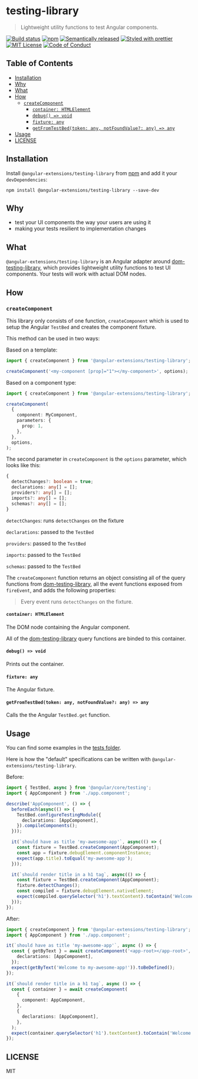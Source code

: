 # testing-library

> Lightweight utility functions to test Angular components.

[![Build status][build-badge]][build]
[![npm][npm-badge]][npm]
[![Semantically released][sr-badge]][sr]
[![Styled with prettier][prettier-badge]][prettier]
[![MIT License][license-badge]][license]
[![Code of Conduct][coc-badge]][coc]

## Table of Contents

- [Installation](#installation)
- [Why](#why)
- [What](#what)
- [How](#how)
  - [`createComponent`](#createcomponent)
    - [`container: HTMLElement`](#container-htmlelement)
    - [`debug() => void`](#debug--void)
    - [`fixture: any`](#fixture-any)
    - [`getFromTestBed(token: any, notFoundValue?: any) => any`](#getfromtestbedtoken-any-notfoundvalue-any--any)
- [Usage](#usage)
- [LICENSE](#license)

## Installation

Install `@angular-extensions/testing-library` from [npm] and add it your `devDependencies`:

`npm install @angular-extensions/testing-library --save-dev`

## Why

- test your UI components the way your users are using it
- making your tests resilient to implementation changes

## What

`@angular-extensions/testing-library` is an Angular adapter around [dom-testing-library][dom-testing-library],
which provides lightweight utility functions to test UI components. Your tests will work with actual DOM nodes.

## How

### `createComponent`

This library only consists of one function, `createComponent` which is used to setup the Angular `TestBed` and creates the component fixture.

This method can be used in two ways:

Based on a template:

```ts
import { createComponent } from '@angular-extensions/testing-library';

createComponent('<my-component [prop]="1"></my-component>', options);
```

Based on a component type:

```ts
import { createComponent } from '@angular-extensions/testing-library';

createComponent(
  {
    component: MyComponent,
    parameters: {
      prop: 1,
    },
  },
  options,
);
```

The second parameter in `createComponent` is the `options` parameter, which looks like this:

```ts
{
  detectChanges?: boolean = true;
  declarations: any[] = [];
  providers?: any[] = [];
  imports?: any[] = [];
  schemas?: any[] = [];
}
```

`detectChanges`: runs `detectChanges` on the fixture

`declarations`: passed to the `TestBed`

`providers`: passed to the `TestBed`

`imports`: passed to the `TestBed`

`schemas`: passed to the `TestBed`

The `createComponent` function returns an object consisting all of the query functions from [dom-testing-library][dom-testing-library], all the event functions exposed from `fireEvent`, and adds the following properties:

> Every event runs `detectChanges` on the fixture.

#### `container: HTMLElement`

The DOM node containing the Angular component.

All of the [dom-testing-library][dom-testing-library] query functions are binded to this container.

#### `debug() => void`

Prints out the container.

#### `fixture: any`

The Angular fixture.

#### `getFromTestBed(token: any, notFoundValue?: any) => any`

Calls the the Angular `TestBed.get` function.

## Usage

You can find some examples in the [tests folder](https://github.com/angular-extensions/testing-library/tree/master/projects/testing-library/tests).

Here is how the "default" specifications can be written with `@angular-extensions/testing-library`.

Before:

```ts
import { TestBed, async } from '@angular/core/testing';
import { AppComponent } from './app.component';

describe('AppComponent', () => {
  beforeEach(async(() => {
    TestBed.configureTestingModule({
      declarations: [AppComponent],
    }).compileComponents();
  }));

  it(`should have as title 'my-awesome-app'`, async(() => {
    const fixture = TestBed.createComponent(AppComponent);
    const app = fixture.debugElement.componentInstance;
    expect(app.title).toEqual('my-awesome-app');
  }));

  it(`should render title in a h1 tag`, async(() => {
    const fixture = TestBed.createComponent(AppComponent);
    fixture.detectChanges();
    const compiled = fixture.debugElement.nativeElement;
    expect(compiled.querySelector('h1').textContent).toContain('Welcome to my-awesome-app!');
  }));
});
```

After:

```ts
import { createComponent } from '@angular-extensions/testing-library';
import { AppComponent } from './app.component';

it(`should have as title 'my-awesome-app'`, async () => {
  const { getByText } = await createComponent('<app-root></app-root>', {
    declarations: [AppComponent],
  });
  expect(getByText('Welcome to my-awesome-app!')).toBeDefined();
});

it(`should render title in a h1 tag`, async () => {
  const { container } = await createComponent(
    {
      component: AppComponent,
    },
    {
      declarations: [AppComponent],
    },
  );
  expect(container.querySelector('h1').textContent).toContain('Welcome to my-awesome-app!');
});
```

## LICENSE

MIT

[build-badge]: https://circleci.com/gh/angular-extensions/testing-library/tree/master.svg?style=shield
[build]: https://circleci.com/gh/angular-extensions/testing-library/tree/master
[sr-badge]: https://img.shields.io/badge/%20%20%F0%9F%93%A6%F0%9F%9A%80-semantic--release-e10079.svg
[sr]: https://github.com/semantic-release/semantic-release
[prettier-badge]: https://img.shields.io/badge/styled_with-prettier-ff69b4.svg
[prettier]: https://github.com/prettier/prettier
[npm-badge]: https://img.shields.io/npm/v/@angular-extensions/testing-library.svg
[npm]: https://www.npmjs.com/package/@angular-extensions/testing-library
[license-badge]: https://img.shields.io/npm/l/@angular-extensions/testing-library.svg?style=flat-square
[license]: https://github.com/angular-extensions/testing-library/blob/master/LICENSE
[coc-badge]: https://img.shields.io/badge/code%20of-conduct-ff69b4.svg?style=flat-square
[coc]: https://github.com/angular-extensions/testing-library/blob/master/CODE_OF_CONDUCT.md
[dom-testing-library]: https://github.com/kentcdodds/dom-testing-library

